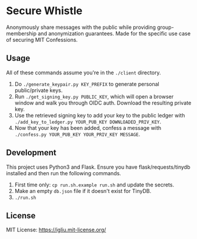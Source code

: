 Secure Whistle
==

Anonymously share messages with the public while providing group-membership and anonymization guarantees. Made for the specific use case of securing MIT Confessions.

## Usage

All of these commands assume you're in the `./client` directory.

1. Do `./generate_keypair.py KEY_PREFIX` to generate personal public/private keys.
2. Run `./get_signing_key.py PUBLIC_KEY`, which will open a browser window and walk you through OIDC auth. Download the resulting private key.
3. Use the retrieved signing key to add your key to the public ledger with `./add_key_to_ledger.py YOUR_PUB_KEY DOWNLOADED_PRIV_KEY`.
4. Now that your key has been added, confess a message with `./confess.py YOUR_PUB_KEY YOUR_PRIV_KEY MESSAGE`.

## Development

This project uses Python3 and Flask. Ensure you have flask/requests/tinydb installed and then run the following commands.

1. First time only: `cp run.sh.example run.sh` and update the secrets.
2. Make an empty `db.json` file if it doesn't exist for TinyDB.
3. `./run.sh`

## License

MIT License: https://igliu.mit-license.org/
